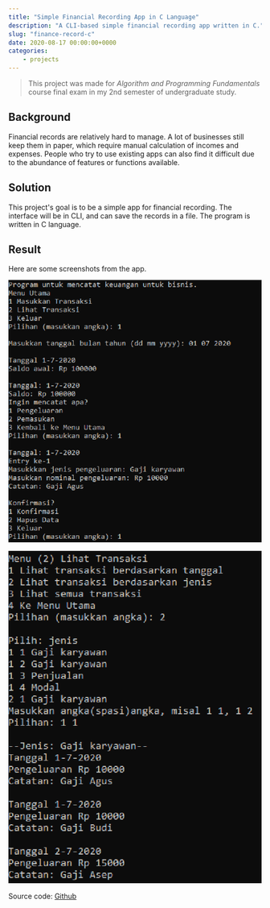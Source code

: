 ```yaml
---
title: "Simple Financial Recording App in C Language"
description: "A CLI-based simple financial recording app written in C."
slug: "finance-record-c"
date: 2020-08-17 00:00:00+0000
categories:
    - projects
---
```


>This project was made for _Algorithm and Programming Fundamentals_ course final exam in my 2nd semester of undergraduate study.

## Background

Financial records are relatively hard to manage. A lot of businesses still keep them in paper, which require manual calculation of incomes and expenses. People who try to use existing apps can also find it difficult due to the abundance of features or functions available.

## Solution

This project's goal is to be a simple app for financial recording. The interface will be in CLI, and can save the records in a file. The program is written in C language.

## Result

Here are some screenshots from the app.

![](example1.png)

![](example2.png)

Source code: [Github](https://github.com/richardmedyanto/AAPF)